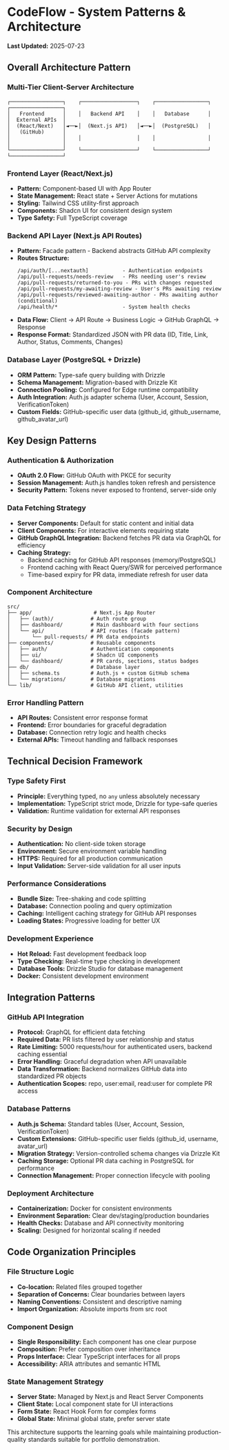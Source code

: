 # CodeFlow - System Patterns & Architecture

**Last Updated:** 2025-07-23

## Overall Architecture Pattern

### Multi-Tier Client-Server Architecture
```
┌─────────────────┐    ┌──────────────────┐    ┌─────────────────┐    ┌─────────────────┐
│   Frontend      │    │   Backend API    │    │   Database      │    │  External APIs  │
│  (React/Next)   │◄──►│  (Next.js API)   │◄──►│  (PostgreSQL)   │    │   (GitHub)      │
│                 │    │                  │    │                 │    │                 │
└─────────────────┘    └──────────────────┘    └─────────────────┘    └─────────────────┘
```

### Frontend Layer (React/Next.js)
- **Pattern:** Component-based UI with App Router
- **State Management:** React state + Server Actions for mutations
- **Styling:** Tailwind CSS utility-first approach
- **Components:** Shadcn UI for consistent design system
- **Type Safety:** Full TypeScript coverage

### Backend API Layer (Next.js API Routes)
- **Pattern:** Facade pattern - Backend abstracts GitHub API complexity
- **Routes Structure:**
  ```
  /api/auth/[...nextauth]           - Authentication endpoints
  /api/pull-requests/needs-review   - PRs needing user's review
  /api/pull-requests/returned-to-you - PRs with changes requested
  /api/pull-requests/my-awaiting-review - User's PRs awaiting review
  /api/pull-requests/reviewed-awaiting-author - PRs awaiting author (conditional)
  /api/health/*                     - System health checks
  ```
- **Data Flow:** Client → API Route → Business Logic → GitHub GraphQL → Response
- **Response Format:** Standardized JSON with PR data (ID, Title, Link, Author, Status, Comments, Changes)

### Database Layer (PostgreSQL + Drizzle)
- **ORM Pattern:** Type-safe query building with Drizzle
- **Schema Management:** Migration-based with Drizzle Kit
- **Connection Pooling:** Configured for Edge runtime compatibility
- **Auth Integration:** Auth.js adapter schema (User, Account, Session, VerificationToken)
- **Custom Fields:** GitHub-specific user data (github_id, github_username, github_avatar_url)

## Key Design Patterns

### Authentication & Authorization
- **OAuth 2.0 Flow:** GitHub OAuth with PKCE for security
- **Session Management:** Auth.js handles token refresh and persistence
- **Security Pattern:** Tokens never exposed to frontend, server-side only

### Data Fetching Strategy
- **Server Components:** Default for static content and initial data
- **Client Components:** For interactive elements requiring state
- **GitHub GraphQL Integration:** Backend fetches PR data via GraphQL for efficiency
- **Caching Strategy:** 
  - Backend caching for GitHub API responses (memory/PostgreSQL)
  - Frontend caching with React Query/SWR for perceived performance
  - Time-based expiry for PR data, immediate refresh for user data

### Component Architecture
```
src/
├── app/                    # Next.js App Router
│   ├── (auth)/            # Auth route group
│   ├── dashboard/         # Main dashboard with four sections
│   └── api/               # API routes (facade pattern)
│       └── pull-requests/ # PR data endpoints
├── components/            # Reusable components
│   ├── auth/              # Authentication components
│   ├── ui/                # Shadcn UI components
│   └── dashboard/         # PR cards, sections, status badges
├── db/                    # Database layer
│   ├── schema.ts          # Auth.js + custom GitHub schema
│   └── migrations/        # Database migrations
└── lib/                   # GitHub API client, utilities
```

### Error Handling Pattern
- **API Routes:** Consistent error response format
- **Frontend:** Error boundaries for graceful degradation
- **Database:** Connection retry logic and health checks
- **External APIs:** Timeout handling and fallback responses

## Technical Decision Framework

### Type Safety First
- **Principle:** Everything typed, no `any` unless absolutely necessary
- **Implementation:** TypeScript strict mode, Drizzle for type-safe queries
- **Validation:** Runtime validation for external API responses

### Security by Design
- **Authentication:** No client-side token storage
- **Environment:** Secure environment variable handling
- **HTTPS:** Required for all production communication
- **Input Validation:** Server-side validation for all user inputs

### Performance Considerations
- **Bundle Size:** Tree-shaking and code splitting
- **Database:** Connection pooling and query optimization
- **Caching:** Intelligent caching strategy for GitHub API responses
- **Loading States:** Progressive loading for better UX

### Development Experience
- **Hot Reload:** Fast development feedback loop
- **Type Checking:** Real-time type checking in development
- **Database Tools:** Drizzle Studio for database management
- **Docker:** Consistent development environment

## Integration Patterns

### GitHub API Integration
- **Protocol:** GraphQL for efficient data fetching
- **Required Data:** PR lists filtered by user relationship and status
- **Rate Limiting:** 5000 requests/hour for authenticated users, backend caching essential
- **Error Handling:** Graceful degradation when API unavailable
- **Data Transformation:** Backend normalizes GitHub data into standardized PR objects
- **Authentication Scopes:** repo, user:email, read:user for complete PR access

### Database Patterns
- **Auth.js Schema:** Standard tables (User, Account, Session, VerificationToken)
- **Custom Extensions:** GitHub-specific user fields (github_id, username, avatar_url)
- **Migration Strategy:** Version-controlled schema changes via Drizzle Kit
- **Caching Storage:** Optional PR data caching in PostgreSQL for performance
- **Connection Management:** Proper connection lifecycle with pooling

### Deployment Architecture
- **Containerization:** Docker for consistent environments
- **Environment Separation:** Clear dev/staging/production boundaries
- **Health Checks:** Database and API connectivity monitoring
- **Scaling:** Designed for horizontal scaling if needed

## Code Organization Principles

### File Structure Logic
- **Co-location:** Related files grouped together
- **Separation of Concerns:** Clear boundaries between layers
- **Naming Conventions:** Consistent and descriptive naming
- **Import Organization:** Absolute imports from src root

### Component Design
- **Single Responsibility:** Each component has one clear purpose
- **Composition:** Prefer composition over inheritance
- **Props Interface:** Clear TypeScript interfaces for all props
- **Accessibility:** ARIA attributes and semantic HTML

### State Management Strategy
- **Server State:** Managed by Next.js and React Server Components
- **Client State:** Local component state for UI interactions
- **Form State:** React Hook Form for complex forms
- **Global State:** Minimal global state, prefer server state

This architecture supports the learning goals while maintaining production-quality standards suitable for portfolio demonstration.
